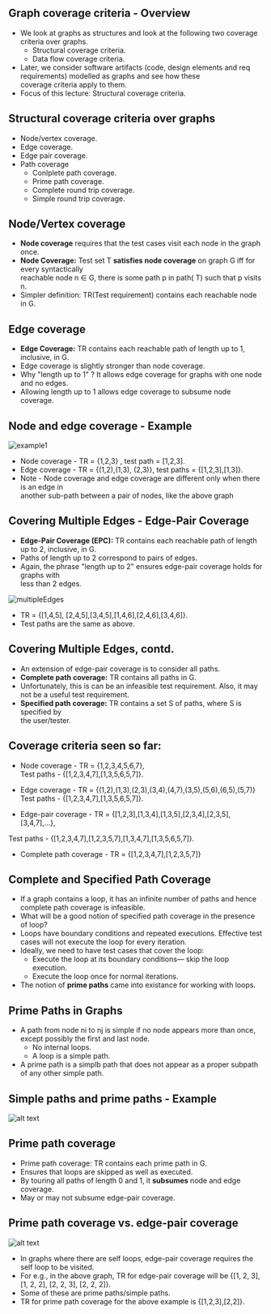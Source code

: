## Graph coverage criteria - Overview
* We look at graphs as structures and look at the following two
coverage criteria over graphs.
    * Structural coverage criteria.
    * Data flow coverage criteria.
* Later, we consider software artifacts (code, design elements
and req requirements) modelled as graphs and see how these  
coverage criteria apply to them.
* Focus of this lecture: Structural coverage criteria.

## Structural coverage criteria over graphs
* Node/vertex coverage.
* Edge coverage.
* Edge pair coverage.
* Path coverage
    * Conlplete path coverage.
    * Prime path coverage.
    * Complete round trip coverage.
    * Simple round trip coverage.

## Node/Vertex coverage
* **Node coverage** requires that the test cases visit each node in
the graph once.
* **Node Coverage:** Test set T **satisfies node coverage** on graph G iff for every syntactically  
reachable node n ∈ G, there is some path p in path( T) such that p visits n.
* Simpler definition: TR(Test requirement) contains each reachable node in G.

## Edge coverage
* **Edge Coverage:** TR contains each reachable path of length up to 1, inclusive, in G.
* Edge coverage is slightly stronger than node coverage.
* Why "length up to 1" ?
It allows edge coverage for graphs with one node and no
edges.
* Allowing length up to 1 allows edge coverage to subsume
node coverage.

## Node and edge coverage - Example
![example1](image-8.png)
* Node coverage - TR = {1,2,3} , test path = [1,2,3].
* Edge coverage - TR = {(1,2),(1,3), (2,3)}, test paths = {[1,2,3],[1,3]}.
* Note - Node coverage and edge coverage are different only when there is an edge in   
another sub-path between a pair of nodes, like the above graph

## Covering Multiple Edges - Edge-Pair Coverage
* **Edge-Pair Coverage (EPC):** TR contains each reachable path
of length up to 2, inclusive, in G.
* Paths of length up to 2 correspond to pairs of edges.
* Again, the phrase "length up to 2" ensures edge-pair coverage holds for graphs with   
less than 2 edges.

![multipleEdges](image-9.png)

* TR = {[1,4,5], [2,4,5],[3,4,5],[1,4,6],[2,4,6],[3,4,6]}.
* Test paths are the same as above.

## Covering Multiple Edges, contd.
* An extension of edge-pair coverage is to consider all paths.
* **Complete path coverage:** TR contains all paths in G.
* Unfortunately, this is can be an infeasible test requirement.
Also, it may not be a useful test requirement.
* **Specified path coverage:** TR contains a set S of paths, where S is specified by   
the user/tester.

## Coverage criteria seen so far:
* Node coverage - TR = {1,2,3,4,5,6,7},  
Test paths - {[1,2,3,4,7],[1,3,5,6,5,7]}.

* Edge coverage - TR = {(1,2),(1,3),(2,3),(3,4),(4,7),(3,5),(5,6),(6,5),(5,7)}  
Test paths - {[1,2,3,4,7],[1,3,5,6,5,7]}.

* Edge-pair coverage - TR = {[1,2,3],[1,3,4],[1,3,5],[2,3,4],[2,3,5],[3,4,7],...},

Test paths - {[1,2,3,4,7],[1,2,3,5,7],[1,3,4,7],[1,3,5,6,5,7]}.

* Complete path coverage - TR = {[1,2,3,4,7],[1,2,3,5,7]}

## Complete and Specified Path Coverage
* If a graph contains a loop, it has an infinite number of paths
and hence complete path coverage is infeasible.
* What will be a good notion of specified path coverage in the
presence of loop?
* Loops have boundary conditions and repeated executions.
Effective test cases will not execute the loop for every
iteration.
* Ideally, we need to have test cases that cover the loop:
    * Execute the loop at its boundary conditions— skip the loop
execution.
    * Execute the loop once for normal iterations.
* The notion of **prime paths** came into existance for working
with loops.

## Prime Paths in Graphs
* A path from node ni to nj is simple if no node appears more
than once, except possibly the first and last node.
    * No internal loops.
    * A loop is a simple path.
* A prime path is a simplb path that does not appear as a
proper subpath of any other simple path.

## Simple paths and prime paths - Example
![alt text](image-10.png)

## Prime path coverage
* Prime path coverage: TR contains each prime path in G.
* Ensures that loops are skipped as well as executed.
* By touring all paths of length 0 and 1, it **subsumes** node and
edge coverage.
* May or may not subsume edge-pair coverage.

## Prime path coverage vs. edge-pair coverage
![alt text](image-11.png)

* In graphs where there are self loops, edge-pair coverage
requires the self loop to be visited.
* For e.g., in the above graph, TR for edge-pair coverage will
be {[1, 2, 3], [1, 2, 2], [2, 2, 3], [2, 2, 2]}.
* Some of these are prime paths/simple paths.
* TR for prime path coverage for the above example is
{[1,2,3],[2,2]}.